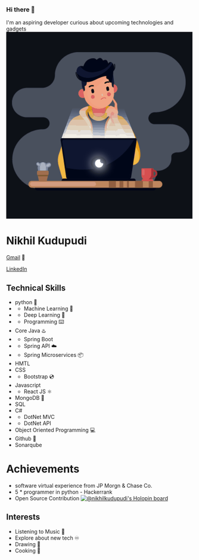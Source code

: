 

### Hi there 👋 

 I'm an aspiring developer curious about upcoming technologies and gadgets  
 <img width=auto  alt="hlo" src="https://github.com/Nikhil-Kudupudi/Nikhil-Kudupudi/blob/main/deveintro.gif">
 
 # Nikhil Kudupudi 
 [Gmail](nikhilkudupudi@gmail.com) :email: 
 
 [LinkedIn](https://www.linkedin.com/in/kudupudi-nikhil-7aa0651b8/)
 
## Technical Skills

- python  🐍   
 - - Machine Learning 🤖
 - - Deep Learning  🤖
 - - Programming ⌨️ 
- Core Java ♨️
 - - Spring Boot 
 - - Spring API ☁️
 - - Spring Microservices 📦
- HMTL 
- CSS  
- - Bootstrap 💿
- Javascript
- - React JS ⚛️
- MongoDB 🍃
- SQL 
- C#
- - DotNet MVC
- - DotNet API
- Object Oriented Programming :computer:
- Github 🔗
- Sonarqube


# Achievements
- software virtual experience from JP Morgn & Chase Co.
- 5 * programmer in python - Hackerrank
- Open Source Contribution
[![@nikhilkudupudi's Holopin board](https://holopin.me/nikhilkudupudi)](https://holopin.io/@nikhilkudupudi)
 
## Interests
- Listening to Music 🎵
- Explore about new tech ♾️
- Drawing 🎨
- Cooking 👨‍

 
 
